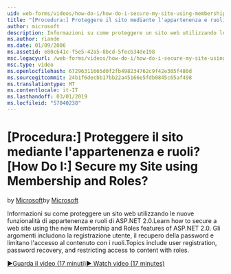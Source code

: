```yaml
---
uid: web-forms/videos/how-do-i/how-do-i-secure-my-site-using-membership-and-roles
title: "[Procedura:] Proteggere il sito mediante l'appartenenza e ruoli? | Microsoft Docs"
author: microsoft
description: Informazioni su come proteggere un sito web utilizzando le nuove funzionalità di appartenenza e ruoli di ASP.NET 2.0. Gli argomenti includono la registrazione utente, il recupero della password e restricti...
ms.author: riande
ms.date: 01/09/2006
ms.assetid: e80c641c-f5e5-42a5-8bcd-5fecb34de198
msc.legacyurl: /web-forms/videos/how-do-i/how-do-i-secure-my-site-using-membership-and-roles
msc.type: video
ms.openlocfilehash: 67296311665d0f2fb498234762c9f42e305f480d
ms.sourcegitcommit: 24b1f6decbb17bb22a45166e5fdb0845c65af498
ms.translationtype: MT
ms.contentlocale: it-IT
ms.lasthandoff: 03/01/2019
ms.locfileid: "57040238"
---
```

<a name="how-do-i-secure-my-site-using-membership-and-roles"></a><span data-ttu-id="2440a-105">[Procedura:] Proteggere il sito mediante l'appartenenza e ruoli?</span><span class="sxs-lookup"><span data-stu-id="2440a-105">[How Do I:] Secure my Site using Membership and Roles?</span></span>
====================
<span data-ttu-id="2440a-106">by [Microsoft](https://github.com/microsoft)</span><span class="sxs-lookup"><span data-stu-id="2440a-106">by [Microsoft](https://github.com/microsoft)</span></span>

<span data-ttu-id="2440a-107">Informazioni su come proteggere un sito web utilizzando le nuove funzionalità di appartenenza e ruoli di ASP.NET 2.0.</span><span class="sxs-lookup"><span data-stu-id="2440a-107">Learn how to secure a web site using the new Membership and Roles features of ASP.NET 2.0.</span></span> <span data-ttu-id="2440a-108">Gli argomenti includono la registrazione utente, il recupero della password e limitano l'accesso al contenuto con i ruoli.</span><span class="sxs-lookup"><span data-stu-id="2440a-108">Topics include user registration, password recovery, and restricting access to content with roles.</span></span>

[<span data-ttu-id="2440a-109">&#9654;Guarda il video (17 minuti)</span><span class="sxs-lookup"><span data-stu-id="2440a-109">&#9654; Watch video (17 minutes)</span></span>](https://channel9.msdn.com/Blogs/ASP-NET-Site-Videos/how-do-i-secure-my-site-using-membership-and-roles)

